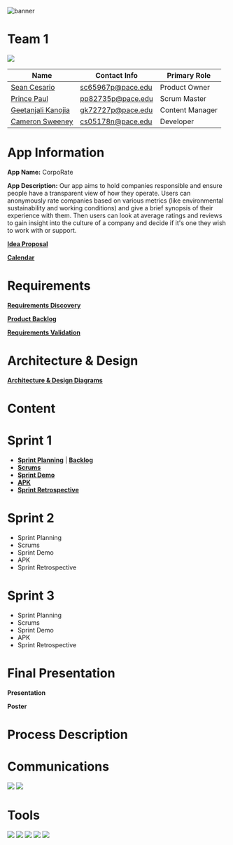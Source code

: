 ![banner](https://user-images.githubusercontent.com/71793659/139903171-2b696112-7411-4d6e-8107-a0d729e54362.png)

# Team 1

[![](https://imgur.com/e39tO03.png)](https://github.com/paceuniversity/cs389f2021team1)

| Name                                      | Contact Info      | Primary Role    |
| ----------------------------------------- | ----------------- | --------------- |
| [Sean Cesario](https://github.com/SeanAres)       | sc65967p@pace.edu | Product Owner   |
| [Prince Paul](https://github.com/ppaul895)     | pp82735p@pace.edu | Scrum Master    |
| [Geetanjali Kanojia](https://github.com/gkanojia) | gk72727p@pace.edu | Content Manager |
| [Cameron Sweeney](https://github.com/cs05178n)    | cs05178n@pace.edu | Developer       |

# App Information

**App Name:** CorpoRate

**App Description:** Our app aims to hold companies responsible and ensure people have a transparent view of how they operate. Users can anonymously rate companies based on various metrics (like environmental sustainability and working conditions) and give a brief synopsis of their experience with them. Then users can look at average ratings and reviews to gain insight into the culture of a company and decide if it's one they wish to work with or support.

[**Idea Proposal**](https://docs.google.com/document/d/1Q60016dLtE1cX8MSprkpBzPXLMJKwqqK/edit?usp=sharing&ouid=111976597639411429920&rtpof=true&sd=true)

[**Calendar**](https://calendar.google.com/calendar/u/0/r?cid=aXZoMmU3NjhzMjRkdGlxZWYwcXZvbzhxcjBAZ3JvdXAuY2FsZW5kYXIuZ29vZ2xlLmNvbQ)

# Requirements

[**Requirements Discovery**](https://docs.google.com/document/d/1ZkMEXjgS4QJ2PgLKpekJ_ExRc0QpD8t8e3S7l4tIIyQ/edit?usp=sharing)

[**Product Backlog**](https://docs.google.com/spreadsheets/d/1pNOxIMiODJXAN8ovq0syJlf6_fSMgNEyWP71J29YIzo/edit?usp=sharing)

[**Requirements Validation**](https://docs.google.com/spreadsheets/d/1ZTlLndmRvSVqlv5ohX0Do5avGZMg_DbO2lxBTQT2x6Q/edit?usp=sharing)

# Architecture & Design

[**Architecture & Design Diagrams**](https://docs.google.com/document/d/1LxBJPjtQ2-6nTjlZCX6ioACTD6lZC4W1dkg3Y_D82IY/edit?usp=sharing)

# Content

# Sprint 1

* [**Sprint Planning**](https://docs.google.com/document/d/1Q1YodB-1Iwy32TYaIk_mlYrDO7PNkyKYfQ0PbZFq010/edit?usp=sharing) | [**Backlog**](https://docs.google.com/spreadsheets/d/1pNOxIMiODJXAN8ovq0syJlf6_fSMgNEyWP71J29YIzo/edit#gid=98845812)
* [**Scrums**](https://docs.google.com/document/d/1Cr5-bGMfO7Y7fAcUWIm6bBFmFAtcvLmH9XWyjzjXThM/edit?usp=sharing)
* [**Sprint Demo**](https://www.youtube.com/watch?v=JD4ID6gRR98)
* [**APK**](https://drive.google.com/file/d/11cWQL69lY9b4fb2xB4h4jGDf-0EY0_2j/view?usp=sharing)
* [**Sprint Retrospective**](https://docs.google.com/document/d/1pKKuMqxwUwLb5huFpagkgW5Bw_dS0F4NEiM0uAYaCUQ/edit?usp=sharing)
# Sprint 2

* Sprint Planning
* Scrums
* Sprint Demo
* APK
* Sprint Retrospective

# Sprint 3

* Sprint Planning
* Scrums
* Sprint Demo
* APK
* Sprint Retrospective

# Final Presentation
**Presentation**

**Poster**

# Process Description

# Communications

[![](https://i.imgur.com/md5VyLX.png)](https://discord.com/) [![](https://i.imgur.com/xGZzjIb.png)](https://support.apple.com/messages)

# Tools

[![](https://i.imgur.com/sUs2pG4.png)](https://github.com/) [![](https://i.imgur.com/1jS4ZyR.png)](https://www.google.com/drive/) [![](https://i.imgur.com/DMpHchR.png)](https://developer.android.com/studio) [![](https://i.imgur.com/HVKVyVW.png)](https://firebase.google.com/) [![](https://i.imgur.com/UFflCJs.png)](https://www.adobe.com/products/photoshop.html)

